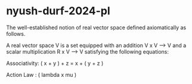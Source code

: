 # nyush-durf-2024-pl

The well-established notion of real vector space defined axiomatically as follows.

A real vector space V is a set equipped with an addition V x V --> V and a scalar multiplication R x V --> V satisfying the following equations:

Associativity: ( x + y ) + z = x + ( y + z )

Action Law : ( lambda x mu ) 

